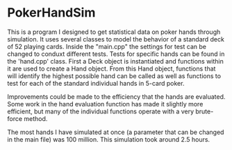 # PokerHandSim
This is a program I designed to get statistical data on poker hands through simulation. It uses several classes to model the behavior of a standard deck of 52 playing cards. Inside the "main.cpp" the settings for test can be changed to conduxt different tests. Tests for specific hands can be found in the 'hand.cpp' class. 
First a Deck object is instantiated and functions within it are used to create a Hand object. From this Hand object, functions that will identify the highest possible hand can be called as well as functions to test for each of the standard individual hands in 5-card poker. 

Improvements could be made to the efficiency that the hands are evaluated. Some work in the hand evaluation function has made it slightly more efficient, but many of the individual functions operate with a very brute-force method. 

The most hands I have simulated at once (a parameter that can be changed in the main file) was 100 million. This simulation took around 2.5 hours. 
